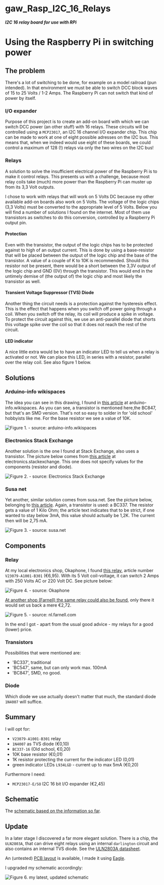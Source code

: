 # gaw_Rasp_I2C_16_Relays

***I2C 16 relay board for use with RPi***


# Using the Raspberry Pi in switching power

## The problem
There's a lot of switching to be done, for example on a model railroad (pun intended). In that environment we must be able to switch DCC block waves of 15 to 25 Volts / 1-2 Amps. The Raspberry Pi can not switch that kind of power by itself.

### I/O expander
Purpose of this project is to create an add-on board with which we can switch DCC power (an other stuff) with 16 relays. These circuits will be controlled using a `MCP23017`, an I2C 16 channel I/O expander chip. This chip can be made to work at one of eight possible adresses on the I2C bus. This means that, when we indeed would use eight of these boards, we could control a maximum of 128 (!) relays via only the two wires on the I2C bus!

### Relays
A solution to solve the insufficient electrical power of the Raspberry Pi is to make it control relays. This presents us with a challenge, because most relay coils take (much) more power than the Raspberry Pi can muster up from its 3,3 Volt outputs.

I chose to work with relays that will work on 5 Volts DC because my other available add-on boards also work on 5 Volts. The voltage of the logic chips (3,3 Volts) must be converted to the appropriate level of 5 Volts. Below you will find a number of solutions I found on the internet. Most of them use transistors as switches to do this conversion, controlled by a Raspberry Pi output pin.

#### Protection
Even with the transistor, the output of the logic chips has to be protected against to high of an output current. This is done by using a base-resistor that will be placed between the output of the logic chip and the base of the transistor. A value of a couple of K to 10K is recommended. Should this resistor not be present, there would be a short between the 3,3V output of the logic chip and GND (0V) through the transistor. This would end in the untimely demise of (the output of) the logic chip and most likely the transistor as well.

#### Transient Voltage Suppressor (TVS) Diode
Another thing the circuit needs is a protection against the hysteresis effect. This is the effect that happens when you switch off power going through a coil. When you switch off the relay, its coil will produce a spike in voltage. To protect the circuit against this, we use an anti-parallel diode that shorts this voltage spike over the coil so that it does not reach the rest of the circuit.

#### LED indicator
A nice little extra would be to have an indicator LED to tell us when a relay is activated or not. We can place this LED, in series with a resistor, parallel over the relay coil. See also figure 1 below.


## Solutions

### Arduino-info wikispaces
The idea you can see in this drawing, I found in [this article](https://arduino-info.wikispaces.com/ArduinoPower) at arduino-info.wikispaces. As you can see, a transistor is mentioned here,the BC847, but that's an SMD version. That's not so easy to solder in for 'old school' hobbyists like me. For the base resistor we see a value of 10K.

![Figure 1. - source: arduino-info.wikispaces](./gfx/Relay_LED_Indicator.jpg)


### Electronics Stack Exchange
Another solution is the one I found at Stack Exchange, also uses a transistor. The picture below comes from [this article](http://electronics.stackexchange.com/questions/56093/how-to-use-a-3v-output-to-control-a-5v-relay) at electronics.stackexchange. This one does not specify values for the components (resistor and diode).

![Figure 2. - source: Electronics Stack Exchange](./gfx/ElecStackRelay.gif)

### Susa net
Yet another, similar solution comes from susa.net. See the picture below, belonging to [this article](http://www.susa.net/wordpress/2012/06/raspberry-pi-relay-using-gpio/). Again, a transistor is used: a BC337. The resistor gets a value of 1 Kilo Ohm; the article text indicates that to be strict, if one wanted to stay below 3mA, this value should actually be 1,2K. The current then will be 2,75 mA.

![Figure 3. - source: susa.net](./gfx/Relay-Sample.png)


## Components

### Relay
At my local electronics shop, Okaphone, I found [this relay](http://www.okaphone.com/artikel.asp?id=474062), article number `V23079-A1001-B301` (€6,95). With its 5 Volt coil-voltage, it can switch 2 Amps with 250 Volts AC or 220 Volt DC. See picture below:

![Figure 4. - source: Okaphone](./gfx/Relais_Okaphone.gif)

[At another shop (Farnell) the same relay could also be found](http://nl.farnell.com/te-connectivity-axicom/v23079-a1001-b301/relay-dpdt-5vdc-2a-tht/dp/4219960), only there it would set us back a mere €2,72.

![Figure 5. - source: nl.farnell.com](./gfx/Relais_Farnell.jpg)

In the end I got - apart from the usual good advice - my relays for a good (lower) price.

### Transistors
Possibilities that were mentioned are:

* 'BC337', traditional
* 'BC547', same, but can only work max. 100mA
* 'BC847', SMD, no good.


### Diode
Which diode we use actually doesn't matter that much, the standard diode `1N4007` will suffice.


## Summary
I will opt for:

* `V23079-A1001-B301` relay
* `1N4007` as TVS diode (€0,10)
* `BC337-16` (Old school, €0,20) 
* 10K base resistor (€0,01)
* 1K resistor protecting the current for the indicator LED (0,01)
* green indicator LEDs `L934LGD` - current up to max 5mA (€0,20)

Furthermore I need:

* `MCP23017-E/SO` I2C 16 bit I/O expander (€2,45)

## Schematic
The [schematic based on the information so far](./gfx/Rasp_16_Relays_I2C.png).


## Update
In a later stage I discovered a far more elegant solution. There is a chip, the `ULN2803A`, that can drive eight relays using an internal `darlington` circuit and also contains an internal TVS diode. See the [ULN2803A datasheet](./doc/Datasheet_ULN2803a.pdf). 

An (untested) [PCB layout](./doc/gaw_I2C_MCP_Power_Out.pdf) is available, I made it using [Eagle](https://cadsoft.io).

I upgraded my schematic accordingly:

![Figure 6. my latest, updated schematic](./gfx/ULN2803_version.png)



